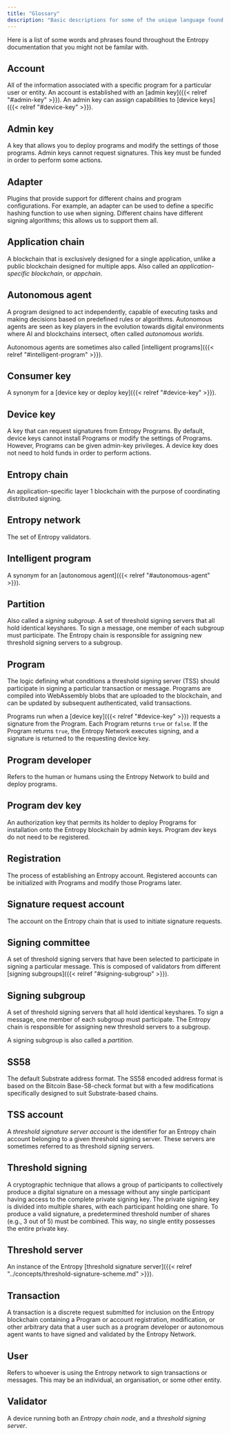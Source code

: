 ```yaml
---
title: "Glossary"
description: "Basic descriptions for some of the unique language found within this site."
---
```


Here is a list of some words and phrases found throughout the Entropy documentation that you might not be familar with.

## Account

All of the information associated with a specific program for a particular user or entity. An account is established with an [admin key]({{< relref "#admin-key" >}}). An admin key can assign capabilities to [device keys]({{< relref "#device-key" >}}).

## Admin key

A key that allows you to deploy programs and modify the settings of those programs. Admin keys cannot request signatures. This key must be funded in order to perform some actions.

## Adapter

Plugins that provide support for different chains and program configurations. For example, an adapter can be used to define a specific hashing function to use when signing. Different chains have different signing algorithms; this allows us to support them all.

## Application chain

A blockchain that is exclusively designed for a single application, unlike a public blockchain designed for multiple apps. Also called an _application-specific blockchain_, or _appchain_.

## Autonomous agent

A program designed to act independently, capable of executing tasks and making decisions based on predefined rules or algorithms. Autonomous agents are seen as key players in the evolution towards digital environments where AI and blockchains intersect, often called _autonomous worlds_.

Autonomous agents are sometimes also called [intelligent programs]({{< relref "#intelligent-program" >}}).

## Consumer key

A synonym for a [device key or deploy key]({{< relref "#device-key" >}}).

## Device key

A key that can request signatures from Entropy Programs. By default, device keys cannot install Programs or modify the settings of Programs. However, Programs can be given admin-key privileges. A device key does not need to hold funds in order to perform actions.

## Entropy chain

An application-specific layer 1 blockchain with the purpose of coordinating distributed signing.

## Entropy network

The set of Entropy validators.

## Intelligent program

A synonym for an [autonomous agent]({{< relref "#autonomous-agent" >}}).

## Partition

Also called a _signing subgroup_. A set of threshold signing servers that all hold identical keyshares. To sign a message, one member of each subgroup must participate. The Entropy chain is responsible for assigning new threshold signing servers to a subgroup.

## Program

The logic defining what conditions a threshold signing server (TSS) should participate in signing a particular transaction or message. Programs are compiled into WebAssembly blobs that are uploaded to the blockchain, and can be updated by subsequent authenticated, valid transactions.

Programs run when a [device key]({{< relref "#device-key" >}}) requests a signature from the Program. Each Program returns `true` or `false`. If the Program returns `true`, the Entropy Network executes signing, and a signature is returned to the requesting device key.

## Program developer

Refers to the human or humans using the Entropy Network to build and deploy programs.

## Program dev key

An authorization key that permits its holder to deploy Programs for installation onto the Entropy blockchain by admin keys. Program dev keys do not need to be registered.

## Registration

The process of establishing an Entropy account. Registered accounts can be initialized with Programs and modify those Programs later.

## Signature request account

The account on the Entropy chain that is used to initiate signature requests.

## Signing committee

A set of threshold signing servers that have been selected to participate in signing a particular message. This is composed of validators from different [signing subgroups]({{< relref "#signing-subgroup" >}}).

## Signing subgroup

A set of threshold signing servers that all hold identical keyshares. To sign a message, one member of each subgroup must participate. The Entropy chain is responsible for assigning new threshold servers to a subgroup.

A signing subgroup is also called a _partition_.

## SS58

The default Substrate address format. The SS58 encoded address format is based on the Bitcoin Base-58-check format but with a few modifications specifically designed to suit Substrate-based chains.

## TSS account

A _threshold signature server account_ is the identifier for an Entropy chain account belonging to a given threshold signing server. These servers are sometimes referred to as threshold _signing_ servers.

## Threshold signing

A cryptographic technique that allows a group of participants to collectively produce a digital signature on a message without any single participant having access to the complete private signing key. The private signing key is divided into multiple shares, with each participant holding one share. To produce a valid signature, a predetermined threshold number of shares (e.g., 3 out of 5) must be combined. This way, no single entity possesses the entire private key.

## Threshold server

An instance of the Entropy [threshold signature server]({{< relref "../concepts/threshold-signature-scheme.md" >}}).

## Transaction

A transaction is a discrete request submitted for inclusion on the Entropy blockchain containing a Program or account registration, modification, or other arbitrary data that a user such as a program developer or autonomous agent wants to have signed and validated by the Entropy Network.

## User

Refers to whoever is using the Entropy network to sign transactions or messages. This may be an individual, an organisation, or some other entity.

## Validator

A device running both an _Entropy chain node_, and a _threshold signing server_.
